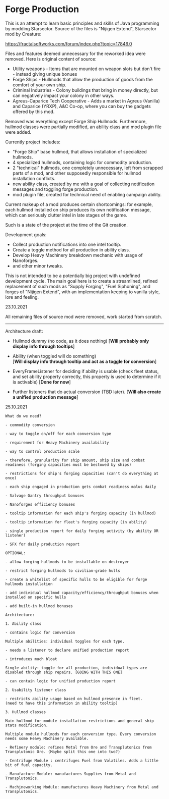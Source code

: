 # Forge Production

This is an attempt to learn basic principles and skills of Java programming by modding Starsector.
Source of the files is "Nijigen Extend", Starsector mod by Creature:

https://fractalsoftworks.com/forum/index.php?topic=17846.0

Files and features deemed unnecessary for the reworked idea were removed. Here is original content of source:

- Utility weapons - Items that are mounted on weapon slots but don't fire - instead giving unique bonues
- Forge Ships - Hullmods that allow the production of goods from the comfort of your own ship.
- Criminal Industries - Colony buildings that bring in money directly, but can negatively impact your colony in other ways.
- Agreus-Caparice Tech Cooperative - Adds a market in Agreus (Vanilla) and Caparice (YRXP), A&C Co-op, where you can buy the gadgets offered by this mod.

Removed was everything except Forge Ship Hullmods. Furthermore, hullmod classes were partially modified, an ability class and mod plugin file were added.

Currently project includes:

- "Forge Ship" base hullmod, that allows installation of specialized hullmods.
- 4 specialized hullmods, containing logic for commodity production.
- 2 "technical" hullmods, one completely unnecessary, left from scrapped parts of a mod, and other supposedly responsible for hullmod installation conflicts.
- new ability class, created by me with a goal of collecting notification messages and toggling forge production.
- mod plugin file, created for technical need of enabling campaign ability.

Current makeup of a mod produces certain shortcomings: for example, each hullmod installed on ship produces its own notification message, 
which can seriously clutter intel in late stages of the game.

Such is a state of the project at the time of the Git creation.

Development goals:

- Collect production notifications into one intel tooltip.
- Create a toggle method for all production in ability class.
- Develop Heavy Machinery breakdown mechanic with usage of Nanoforges.
- and other minor tweaks.

This is not intended to be a potentially big project with undefined development cycle. 
The main goal here is to create a streamlined, refined replacement of such mods as "Supply Forging", "Fuel Siphoning", and forges of "Nijigen Extend", 
with an implementation keeping to vanilla style, lore and feeling.

23.10.2021

All remaining files of source mod were removed, work started from scratch.

* * *

Architecture draft:

 - Hullmod dummy (no code, as it does nothing) 
       	 [**Will probably only display info through tooltips**]
        
 - Ability (when toggled will do something)  
      	  [**Will display info through tooltip and act as a toggle for conversion**]
        
 - EveryFrameListener for deciding if ability is usable (check fleet status, and set ability property correctly, this property is used to determine if it is              activable)
       	 [**Done for now**]
        
 - Further listeners that do actual conversion (TBD later). 
      	  [**Will also create a unified production message**]
        
25.10.2021

    What do we need?

    - commodity conversion

    - way to toggle on/off for each conversion type

    - requirement for Heavy Machinery availability

    - way to control production scale

    - therefore, granularity for ship amount, ship size and combat readiness (forging capacities must be bestowed by ships)

    - restrictions for ship's forging capacities (can't do everything at once)

    - each ship engaged in production gets combat readiness malus daily

    - Salvage Gantry throughput bonuses

    - Nanoforges efficiency bonuses

    - tooltip information for each ship's forging capacity (in hullmod)

    - tooltip information for fleet's forging capacity (in ability)

    - single production report for daily forging activity (by ability OR listener)

    - SFX for daily production report

    OPTIONAL:

    - allow forging hullmods to be installable on destroyer

    - restrict forging hullmods to civilian-grade hulls

    - create a whitelist of specific hulls to be eligible for forge hullmods installation

    - add individual hullmod capacity/efficiency/throughput bonuses when installed on specific hulls

    - add built-in hullmod bonuses

    Architecture:

    1. Ability class

    - contains logic for conversion

    Multiple abilities: individual toggles for each type.

    - needs a listener to declare unified production report

    - introduces much bloat

    Single ability: toggle for all production, individual types are disabled through ship repairs. [GOING WITH THIS ONE]

    - can contain logic for unified production report

    2. Usability listener class

    - restricts ability usage based on hullmod presence in fleet.
    (need to have this information in ability tooltip)

    3. Hullmod classes

    Main hullmod for module installation restrictions and general ship stats modification.

    Multiple module hullmods for each conversion type. Every conversion needs some Heavy Machinery available.

    - Refinery module: refines Metal from Ore and Transplutonics from Transplutonic Ore. (Maybe split this one into two?)

    - Centrifuge Module : centrifuges Fuel from Volatiles. Adds a little bit of fuel capacity.

    - Manufacture Module: manufactures Supplies from Metal and Transplutonics.

    - Machineworking Module: manufactures Heavy Machinery from Metal and Transplutonics.

